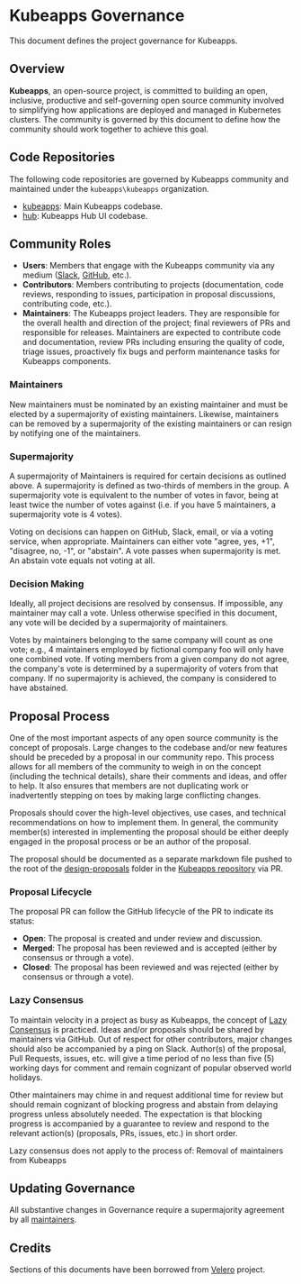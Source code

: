 # Kubeapps Governance

This document defines the project governance for Kubeapps.

## Overview

**Kubeapps**, an open-source project, is committed to building an open, inclusive, productive and self-governing open source community involved to simplifying how applications are deployed and managed in Kubernetes clusters. The community is governed by this document to define how the community should work together to achieve this goal.

## Code Repositories

The following code repositories are governed by Kubeapps community and maintained under the `kubeapps\kubeapps` organization.

- [kubeapps](https://github.com/kubeapps/kubeapps): Main Kubeapps codebase.
- [hub](https://github.com/kubeapps/hub): Kubeapps Hub UI codebase.

## Community Roles

- **Users**: Members that engage with the Kubeapps community via any medium ([Slack](https://kubernetes.slack.com/messages/kubeapps), [GitHub](https://github.com/kubeapps/kubeapps), etc.).
- **Contributors**: Members contributing to projects (documentation, code reviews, responding to issues, participation in proposal discussions, contributing code, etc.).
- **Maintainers**: The Kubeapps project leaders. They are responsible for the overall health and direction of the project; final reviewers of PRs and responsible for releases. Maintainers are expected to contribute code and documentation, review PRs including ensuring the quality of code, triage issues, proactively fix bugs and perform maintenance tasks for Kubeapps components.

### Maintainers

New maintainers must be nominated by an existing maintainer and must be elected by a supermajority of existing maintainers. Likewise, maintainers can be removed by a supermajority of the existing maintainers or can resign by notifying one of the maintainers.

### Supermajority

A supermajority of Maintainers is required for certain decisions as outlined above. A supermajority is defined as two-thirds of members in the group. A supermajority vote is equivalent to the number of votes in favor, being at least twice the number of votes against (i.e. if you have 5 maintainers, a supermajority vote is 4 votes).

Voting on decisions can happen on GitHub, Slack, email, or via a voting service, when appropriate. Maintainers can either vote "agree, yes, +1", "disagree, no, -1", or "abstain". A vote passes when supermajority is met. An abstain vote equals not voting at all.

### Decision Making

Ideally, all project decisions are resolved by consensus. If impossible, any maintainer may call a vote. Unless otherwise specified in this document, any vote will be decided by a supermajority of maintainers.

Votes by maintainers belonging to the same company will count as one vote; e.g., 4 maintainers employed by fictional company foo will only have one combined vote. If voting members from a given company do not agree, the company's vote is determined by a supermajority of voters from that company. If no supermajority is achieved, the company is considered to have abstained.

## Proposal Process

One of the most important aspects of any open source community is the concept of proposals. Large changes to the codebase and/or new features should be preceded by a proposal in our community repo. This process allows for all members of the community to weigh in on the concept (including the technical details), share their comments and ideas, and offer to help. It also ensures that members are not duplicating work or inadvertently stepping on toes by making large conflicting changes.

Proposals should cover the high-level objectives, use cases, and technical recommendations on how to implement them. In general, the community member(s) interested in implementing the proposal should be either deeply engaged in the proposal process or be an author of the proposal.

The proposal should be documented as a separate markdown file pushed to the root of the [design-proposals](./docs/architecture/design-proposals) folder in the [Kubeapps repository](https://github.com/kubeapps/kubeapps) via PR.

### Proposal Lifecycle

The proposal PR can follow the GitHub lifecycle of the PR to indicate its status:

- **Open**: The proposal is created and under review and discussion.
- **Merged**: The proposal has been reviewed and is accepted (either by consensus or through a vote).
- **Closed**: The proposal has been reviewed and was rejected (either by consensus or through a vote).

### Lazy Consensus

To maintain velocity in a project as busy as Kubeapps, the concept of [Lazy Consensus](http://en.osswiki.info/concepts/lazy_consensus) is practiced. Ideas and/or proposals should be shared by maintainers via GitHub. Out of respect for other contributors, major changes should also be accompanied by a ping on Slack. Author(s) of the proposal, Pull Requests, issues, etc. will give a time period of no less than five (5) working days for comment and remain cognizant of popular observed world holidays.

Other maintainers may chime in and request additional time for review but should remain cognizant of blocking progress and abstain from delaying progress unless absolutely needed. The expectation is that blocking progress is accompanied by a guarantee to review and respond to the relevant action(s) (proposals, PRs, issues, etc.) in short order.

Lazy consensus does not apply to the process of:
Removal of maintainers from Kubeapps

## Updating Governance

All substantive changes in Governance require a supermajority agreement by all [maintainers](./MAINTAINERS.md).

## Credits

Sections of this documents have been borrowed from [Velero](https://github.com/vmware-tanzu/velero) project.
